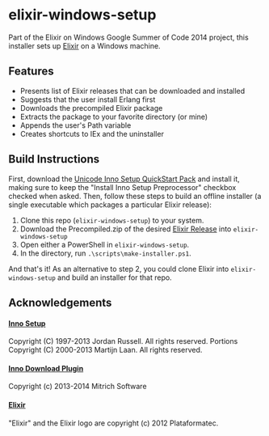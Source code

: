 # elixir-windows-setup

Part of the Elixir on Windows Google Summer of Code 2014 project, this installer sets up [Elixir](http://elixir-lang.org/) on a Windows machine.

## Features

* Presents list of Elixir releases that can be downloaded and installed
* Suggests that the user install Erlang first
* Downloads the precompiled Elixir package
* Extracts the package to your favorite directory (or mine)
* Appends the user's Path variable
* Creates shortcuts to IEx and the uninstaller

## Build Instructions

First, download the [Unicode Inno Setup QuickStart Pack](http://www.jrsoftware.org/isdl.php#qsp) and install it, making sure to keep the "Install Inno Setup Preprocessor" checkbox checked when asked.  Then, follow these steps to build an offline installer (a single executable which packages a particular Elixir release):

1. Clone this repo (`elixir-windows-setup`) to your system.
2. Download the Precompiled.zip of the desired [Elixir Release](https://github.com/elixir-lang/elixir/releases/) into `elixir-windows-setup`
3. Open either a PowerShell in `elixir-windows-setup`.
4. In the directory, run `.\scripts\make-installer.ps1`.

And that's it!  As an alternative to step 2, you could clone Elixir into `elixir-windows-setup` and build an installer for that repo.

## Acknowledgements

#### [Inno Setup](http://www.jrsoftware.org/isinfo.php)
Copyright (C) 1997-2013 Jordan Russell. All rights reserved.
Portions Copyright (C) 2000-2013 Martijn Laan. All rights reserved.

#### [Inno Download Plugin](https://code.google.com/p/inno-download-plugin/)
Copyright (c) 2013-2014 Mitrich Software

#### [Elixir](http://elixir-lang.org/)
"Elixir" and the Elixir logo are copyright (c) 2012 Plataformatec.
